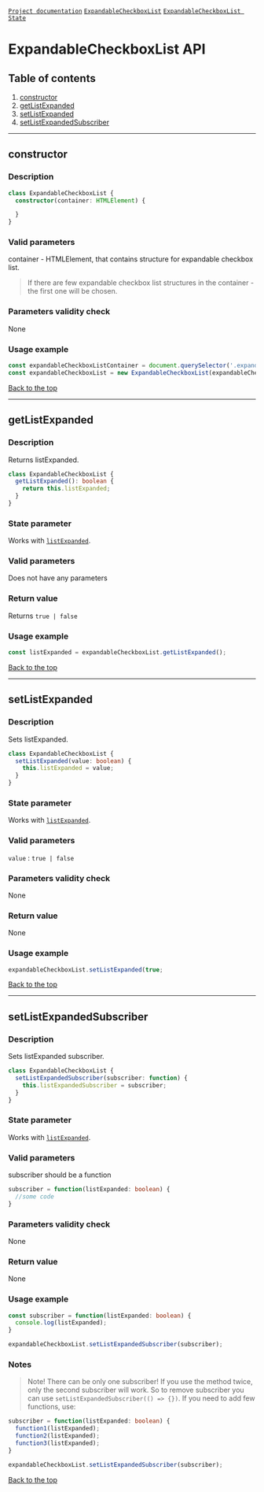 <a name="top"></a>

[`Project documentation`](../../../../README.md#documentation)
[`ExpandableCheckboxList`](expandable-checkbox-list.md)
[`ExpandableCheckboxList State`](expandable-checkbox-list.state.md)

# ExpandableCheckboxList API

## Table of contents
1. [constructor](#constructor)
2. [getListExpanded](#getlistexpanded)
3. [setListExpanded](#setlistexpanded)
4. [setListExpandedSubscriber](#setlistexpandedsubscriber)


***
<a name="constructor"></a>

## constructor

### Description
```ts
class ExpandableCheckboxList {
  constructor(container: HTMLElement) {

  }
}
```

### Valid parameters
container - HTMLElement, that contains structure for expandable checkbox list. 
> If there are few expandable checkbox list structures in the container - the first one will be chosen.

### Parameters validity check
None

### Usage example
```js
const expandableCheckboxListContainer = document.querySelector('.expandable-checkbox-list-container');
const expandableCheckboxList = new ExpandableCheckboxList(expandableCheckboxListContainer);
```

[Back to the top](#top)


***
<a name="getlistexpanded"></a>

## getListExpanded

### Description
Returns listExpanded.

```ts
class ExpandableCheckboxList {
  getListExpanded(): boolean {
    return this.listExpanded;
  }
}
```

### State parameter
Works with [`listExpanded`](expandable-checkbox-list.state.md#listexpanded).

### Valid parameters
Does not have any parameters

### Return value
Returns `true | false`

### Usage example
```js
const listExpanded = expandableCheckboxList.getListExpanded();
```

[Back to the top](#top)


***
<a name="setlistexpanded"></a>

## setListExpanded

### Description
Sets listExpanded.

```ts
class ExpandableCheckboxList {
  setListExpanded(value: boolean) {
    this.listExpanded = value;
  }
}
```

### State parameter
Works with [`listExpanded`](expandable-checkbox-list.state.md#listexpanded).

### Valid parameters
`value` : `true | false`

### Parameters validity check
None

### Return value
None

### Usage example
```js
expandableCheckboxList.setListExpanded(true;
```

[Back to the top](#top)


***
<a name="setlistexpandedsubscriber"></a>

## setListExpandedSubscriber

### Description
Sets listExpanded subscriber.

```ts
class ExpandableCheckboxList {
  setListExpandedSubscriber(subscriber: function) {
    this.listExpandedSubscriber = subscriber;
  }
}
```

### State parameter
Works with [`listExpanded`](expandable-checkbox-list.state.md#listexpanded).

### Valid parameters
subscriber should be a function
```ts
subscriber = function(listExpanded: boolean) {
  //some code
}
```

### Parameters validity check
None

### Return value
None

### Usage example
```ts
const subscriber = function(listExpanded: boolean) {
  console.log(listExpanded);
}

expandableCheckboxList.setListExpandedSubscriber(subscriber);
```

### Notes
> Note! There can be only one subscriber! If you use the method twice, only the second subscriber will work.
So to remove subscriber you can use `setListExpandedSubscriber(() => {})`.
If you need to add few functions, use:
```ts
subscriber = function(listExpanded: boolean) {
  function1(listExpanded);
  function2(listExpanded);
  function3(listExpanded);
}

expandableCheckboxList.setListExpandedSubscriber(subscriber);
```

[Back to the top](#top)
